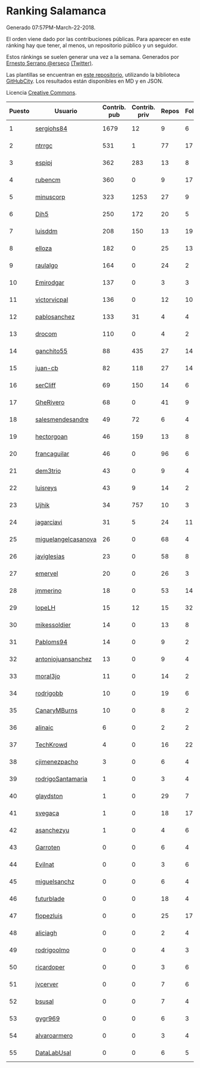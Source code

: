 # Ranking Salamanca

Generado 07:57PM-March-22-2018.

El orden viene dado por las contribuciones públicas. Para aparecer en este ránking hay que tener, al menos, un repositorio público y un seguidor.

Estos ránkings se suelen generar una vez a la semana. Generados por [Ernesto Serrano @erseco](https://github.com/erseco/) [(Twitter)](https://twitter.com/erseco).

Las plantillas se encuentran en [este repositorio](https://github.com/iblancasa/GH-Spanish-Ranking), utilizando la biblioteca [GitHubCity](https://github.com/iblancasa/GitHubCity). Los resultados están disponibles en MD y en JSON.

Licencia [Creative Commons](https://creativecommons.org/licenses/by/4.0/).

| Puesto   |  Usuario  | Contrib. pub | Contrib. priv |Repos| Followers | Desde |  Avatar  |
|----------|-----------|--------------|---------------|-----|-----------|-------|----------|
|1|[sergiohs84](https://github.com/sergiohs84)|1679|12|9|6|2015-03-28|![sergiohs84](https://avatars2.githubusercontent.com/u/11694066)|
|2|[ntrrgc](https://github.com/ntrrgc)|531|1|77|17|2011-08-24|![ntrrgc](https://avatars3.githubusercontent.com/u/1002436)|
|3|[espipj](https://github.com/espipj)|362|283|13|8|2015-06-12|![espipj](https://avatars0.githubusercontent.com/u/12865914)|
|4|[rubencm](https://github.com/rubencm)|360|0|9|17|2011-06-29|![rubencm](https://avatars2.githubusercontent.com/u/885208)|
|5|[minuscorp](https://github.com/minuscorp)|323|1253|27|9|2013-03-09|![minuscorp](https://avatars1.githubusercontent.com/u/3819883)|
|6|[Dih5](https://github.com/Dih5)|250|172|20|5|2015-04-22|![Dih5](https://avatars2.githubusercontent.com/u/12070738)|
|7|[luisddm](https://github.com/luisddm)|208|150|13|19|2012-12-06|![luisddm](https://avatars1.githubusercontent.com/u/2978951)|
|8|[elloza](https://github.com/elloza)|182|0|25|13|2015-02-24|![elloza](https://avatars2.githubusercontent.com/u/11179372)|
|9|[raulalgo](https://github.com/raulalgo)|164|0|24|2|2014-07-03|![raulalgo](https://avatars2.githubusercontent.com/u/8058228)|
|10|[Emirodgar](https://github.com/Emirodgar)|137|0|3|3|2013-04-30|![Emirodgar](https://avatars1.githubusercontent.com/u/4302127)|
|11|[victorvicpal](https://github.com/victorvicpal)|136|0|12|10|2014-12-02|![victorvicpal](https://avatars0.githubusercontent.com/u/10044742)|
|12|[pablosanchez](https://github.com/pablosanchez)|133|31|4|4|2015-11-08|![pablosanchez](https://avatars1.githubusercontent.com/u/15718615)|
|13|[drocom](https://github.com/drocom)|110|0|4|2|2017-10-05|![drocom](https://avatars2.githubusercontent.com/u/32545645)|
|14|[ganchito55](https://github.com/ganchito55)|88|435|27|14|2013-06-17|![ganchito55](https://avatars2.githubusercontent.com/u/4716972)|
|15|[juan-cb](https://github.com/juan-cb)|82|118|27|14|2012-12-01|![juan-cb](https://avatars3.githubusercontent.com/u/2938045)|
|16|[serCliff](https://github.com/serCliff)|69|150|14|6|2015-07-27|![serCliff](https://avatars0.githubusercontent.com/u/13519478)|
|17|[GheRivero](https://github.com/GheRivero)|68|0|41|9|2010-04-17|![GheRivero](https://avatars1.githubusercontent.com/u/246245)|
|18|[salesmendesandre](https://github.com/salesmendesandre)|49|72|6|4|2016-04-03|![salesmendesandre](https://avatars1.githubusercontent.com/u/18242653)|
|19|[hectorgoan](https://github.com/hectorgoan)|46|159|13|8|2013-08-12|![hectorgoan](https://avatars0.githubusercontent.com/u/5213294)|
|20|[francaguilar](https://github.com/francaguilar)|46|0|96|6|2015-03-19|![francaguilar](https://avatars3.githubusercontent.com/u/11558278)|
|21|[dem3trio](https://github.com/dem3trio)|43|0|9|4|2011-05-05|![dem3trio](https://avatars0.githubusercontent.com/u/770253)|
|22|[luisreys](https://github.com/luisreys)|43|9|14|2|2015-11-18|![luisreys](https://avatars3.githubusercontent.com/u/15910155)|
|23|[Ujhik](https://github.com/Ujhik)|34|757|10|3|2017-03-07|![Ujhik](https://avatars3.githubusercontent.com/u/26257128)|
|24|[jagarciavi](https://github.com/jagarciavi)|31|5|24|11|2012-05-07|![jagarciavi](https://avatars0.githubusercontent.com/u/1713002)|
|25|[miguelangelcasanova](https://github.com/miguelangelcasanova)|26|0|68|4|2011-04-02|![miguelangelcasanova](https://avatars3.githubusercontent.com/u/705695)|
|26|[javiglesias](https://github.com/javiglesias)|23|0|58|8|2014-10-06|![javiglesias](https://avatars3.githubusercontent.com/u/9042602)|
|27|[emervel](https://github.com/emervel)|20|0|26|3|2014-05-11|![emervel](https://avatars2.githubusercontent.com/u/7548274)|
|28|[jmmerino](https://github.com/jmmerino)|18|0|53|14|2011-10-26|![jmmerino](https://avatars2.githubusercontent.com/u/1152640)|
|29|[lopeLH](https://github.com/lopeLH)|15|12|15|32|2014-04-29|![lopeLH](https://avatars1.githubusercontent.com/u/7440734)|
|30|[mikessoldier](https://github.com/mikessoldier)|14|0|13|8|2013-10-23|![mikessoldier](https://avatars3.githubusercontent.com/u/5755381)|
|31|[Pabloms94](https://github.com/Pabloms94)|14|0|9|2|2016-02-11|![Pabloms94](https://avatars1.githubusercontent.com/u/17175704)|
|32|[antoniojuansanchez](https://github.com/antoniojuansanchez)|13|0|9|4|2013-10-01|![antoniojuansanchez](https://avatars0.githubusercontent.com/u/5586585)|
|33|[moral3jo](https://github.com/moral3jo)|11|0|14|2|2010-12-15|![moral3jo](https://avatars1.githubusercontent.com/u/524380)|
|34|[rodrigobb](https://github.com/rodrigobb)|10|0|19|6|2012-04-12|![rodrigobb](https://avatars2.githubusercontent.com/u/1637465)|
|35|[CanaryMBurns](https://github.com/CanaryMBurns)|10|0|8|2|2015-11-07|![CanaryMBurns](https://avatars0.githubusercontent.com/u/15707911)|
|36|[alinaic](https://github.com/alinaic)|6|0|2|2|2018-03-16|![alinaic](https://avatars1.githubusercontent.com/u/37437952)|
|37|[TechKrowd](https://github.com/TechKrowd)|4|0|16|22|2015-10-10|![TechKrowd](https://avatars2.githubusercontent.com/u/15065592)|
|38|[cjimenezpacho](https://github.com/cjimenezpacho)|3|0|6|4|2012-09-26|![cjimenezpacho](https://avatars3.githubusercontent.com/u/2428271)|
|39|[rodrigoSantamaria](https://github.com/rodrigoSantamaria)|1|0|3|4|2012-04-02|![rodrigoSantamaria](https://avatars3.githubusercontent.com/u/1600691)|
|40|[glaydston](https://github.com/glaydston)|1|0|29|7|2012-08-11|![glaydston](https://avatars0.githubusercontent.com/u/2137309)|
|41|[svegaca](https://github.com/svegaca)|1|0|18|17|2010-02-03|![svegaca](https://avatars0.githubusercontent.com/u/196002)|
|42|[asanchezyu](https://github.com/asanchezyu)|1|0|4|6|2014-05-13|![asanchezyu](https://avatars2.githubusercontent.com/u/7567924)|
|43|[Garroten](https://github.com/Garroten)|0|0|6|4|2008-05-04|![Garroten](https://avatars1.githubusercontent.com/u/9264)|
|44|[Evilnat](https://github.com/Evilnat)|0|0|3|6|2011-01-12|![Evilnat](https://avatars1.githubusercontent.com/u/560108)|
|45|[miguelsanchz](https://github.com/miguelsanchz)|0|0|6|4|2012-07-10|![miguelsanchz](https://avatars2.githubusercontent.com/u/1951141)|
|46|[futurblade](https://github.com/futurblade)|0|0|18|4|2012-10-03|![futurblade](https://avatars3.githubusercontent.com/u/2479273)|
|47|[flopezluis](https://github.com/flopezluis)|0|0|25|17|2010-11-01|![flopezluis](https://avatars0.githubusercontent.com/u/463135)|
|48|[aliciagh](https://github.com/aliciagh)|0|0|2|4|2012-01-12|![aliciagh](https://avatars2.githubusercontent.com/u/1325629)|
|49|[rodrigoolmo](https://github.com/rodrigoolmo)|0|0|4|3|2011-04-09|![rodrigoolmo](https://avatars2.githubusercontent.com/u/719905)|
|50|[ricardoper](https://github.com/ricardoper)|0|0|3|6|2013-08-04|![ricardoper](https://avatars2.githubusercontent.com/u/5161172)|
|51|[jvcerver](https://github.com/jvcerver)|0|0|7|6|2013-10-22|![jvcerver](https://avatars3.githubusercontent.com/u/5751143)|
|52|[bsusal](https://github.com/bsusal)|0|0|7|4|2014-02-26|![bsusal](https://avatars1.githubusercontent.com/u/6797598)|
|53|[gygr969](https://github.com/gygr969)|0|0|6|3|2015-11-14|![gygr969](https://avatars2.githubusercontent.com/u/15845488)|
|54|[alvaroarmero](https://github.com/alvaroarmero)|0|0|3|4|2016-01-22|![alvaroarmero](https://avatars1.githubusercontent.com/u/16842883)|
|55|[DataLabUsal](https://github.com/DataLabUsal)|0|0|6|5|2016-05-18|![DataLabUsal](https://avatars0.githubusercontent.com/u/19425138)|
